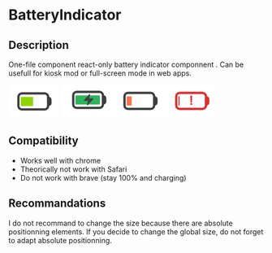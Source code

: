 # BatteryIndicator
  
  ## Description
  
  One-file component react-only battery indicator componnent . Can be usefull for kiosk mod or full-screen mode in web apps.
 
  ![normal](https://github.com/Lucius-Cesar/BatteryIndicator/blob/main/images/normal.png)
  ![charging](https://github.com/Lucius-Cesar/BatteryIndicator/blob/main/images/charging.png)
  ![low](https://github.com/Lucius-Cesar/BatteryIndicator/blob/main/images/low.png)
  ![critical](https://github.com/Lucius-Cesar/BatteryIndicator/blob/main/images/critical.png)
  
  ## Compatibility
  
  - Works well with chrome
  - Theorically not work with Safari
  - Do not work with brave (stay 100% and charging)
  
  ## Recommandations
  
  I do not recommand to change the size because there are absolute positionning elements. If you decide to change the global size, do not forget to adapt absolute positionning.
